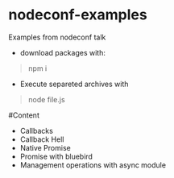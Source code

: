 # nodeconf-examples
Examples from nodeconf talk

 - download packages with: 
> npm i

 - Execute separeted archives with 
> node file.js

#Content

  - Callbacks
  - Callback Hell
  - Native Promise
  - Promise with bluebird
  - Management operations with async module
  
